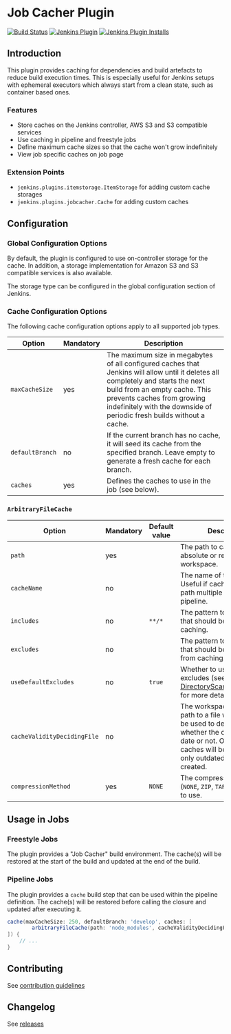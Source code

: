 # Job Cacher Plugin

[![Build Status](https://ci.jenkins.io/job/Plugins/job/jobcacher-plugin/job/main/badge/icon)](https://ci.jenkins.io/job/Plugins/job/jobcacher-plugin/job/main/)
[![Jenkins Plugin](https://img.shields.io/jenkins/plugin/v/jobcacher.svg)](https://plugins.jenkins.io/jobcacher)
[![Jenkins Plugin Installs](https://img.shields.io/jenkins/plugin/i/jobcacher.svg?color=blue)](https://plugins.jenkins.io/jobcacher)

## Introduction

This plugin provides caching for dependencies and build artefacts to reduce build execution times.
This is especially useful for Jenkins setups with ephemeral executors which always start from a clean state, such as container based ones.

### Features

- Store caches on the Jenkins controller, AWS S3 and S3 compatible services
- Use caching in pipeline and freestyle jobs
- Define maximum cache sizes so that the cache won't grow indefinitely
- View job specific caches on job page

### Extension Points

- `jenkins.plugins.itemstorage.ItemStorage` for adding custom cache storages
- `jenkins.plugins.jobcacher.Cache` for adding custom caches

## Configuration

### Global Configuration Options

By default, the plugin is configured to use on-controller storage for the cache.
In addition, a storage implementation for Amazon S3 and S3 compatible services is also available.

The storage type can be configured in the global configuration section of Jenkins.

### Cache Configuration Options

The following cache configuration options apply to all supported job types.

| Option          | Mandatory | Description                                                                                                                                                                                                                                                              |
|-----------------|-----------|--------------------------------------------------------------------------------------------------------------------------------------------------------------------------------------------------------------------------------------------------------------------------|
| `maxCacheSize`  | yes       | The maximum size in megabytes of all configured caches that Jenkins will allow until it deletes all completely and starts the next build from an empty cache. This prevents caches from growing indefinitely with the downside of periodic fresh builds without a cache. |    
| `defaultBranch` | no        | If the current branch has no cache, it will seed its cache from the specified branch. Leave empty to generate a fresh cache for each branch.                                                                                                                             |
| `caches`        | yes       | Defines the caches to use in the job (see below).                                                                                                                                                                                                                        |

### `ArbitraryFileCache`

| Option                      | Mandatory | Default value | Description                                                                                                                                                                                                                |
|-----------------------------|-----------|---------------|----------------------------------------------------------------------------------------------------------------------------------------------------------------------------------------------------------------------------|
| `path`                      | yes       |               | The path to cache. It can be absolute or relative to the workspace.                                                                                                                                                        |
| `cacheName`                 | no        |               | The name of the cache. Useful if caching the same path multiple times in a pipeline.                                                                                                                                       |
| `includes`                  | no        | `**/*`        | The pattern to match files that should be included in caching.                                                                                                                                                             |
| `excludes`                  | no        |               | The pattern to match files that should be excluded from caching.                                                                                                                                                           |
| `useDefaultExcludes`        | no        | `true`        | Whether to use default excludes (see [DirectoryScanner.java#L170](https://github.com/apache/ant/blob/eeacf501dd15327cd300ecd518284e68bb5af4a4/src/main/org/apache/tools/ant/DirectoryScanner.java#L170) for more details). |
| `cacheValidityDecidingFile` | no        |               | The workspace-relative path to a file which should be used to determine whether the cache is up-to-date or not. Only up-to-date caches will be restored and only outdated caches will be created.                          |
| `compressionMethod`         | yes       | `NONE`        | The compression method (`NONE`, `ZIP`, `TARGZ`, `TAR_ZSTD`) to use.                                                                                                                                                                  |

## Usage in Jobs

### Freestyle Jobs

The plugin provides a "Job Cacher" build environment.
The cache(s) will be restored at the start of the build and updated at the end of the build.

### Pipeline Jobs

The plugin provides a `cache` build step that can be used within the pipeline definition.
The cache(s) will be restored before calling the closure and updated after executing it.

```groovy
cache(maxCacheSize: 250, defaultBranch: 'develop', caches: [
        arbitraryFileCache(path: 'node_modules', cacheValidityDecidingFile: 'package-lock.json', compressionMethod: 'TARGZ')
]) {
    // ...
}
```

## Contributing

See [contribution guidelines](https://github.com/jenkinsci/.github/blob/master/CONTRIBUTING.md)

## Changelog

See [releases](https://github.com/jenkinsci/jobcacher-plugin/releases)
